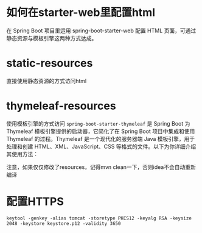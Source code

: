 # 如何在starter-web里配置html
在 Spring Boot 项目里运用 spring-boot-starter-web 配置 HTML 页面，可通过静态资源与模板引擎这两种方式达成。

# static-resources
直接使用静态资源的方式访问html

# thymeleaf-resources

使用模板引擎的方式访问
`spring-boot-starter-thymeleaf` 是 Spring Boot 为 Thymeleaf 模板引擎提供的启动器，它简化了在 Spring Boot 项目中集成和使用 Thymeleaf 的过程。Thymeleaf 是一个现代化的服务器端 Java 模板引擎，用于处理和创建 HTML、XML、JavaScript、CSS 等格式的文件。以下为你详细介绍其使用方法：

注意，如果仅仅修改了resources，记得mvn clean一下，否则idea不会自动重新编译

# 配置HTTPS

```shell
keytool -genkey -alias tomcat -storetype PKCS12 -keyalg RSA -keysize 2048 -keystore keystore.p12 -validity 3650
```